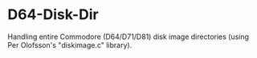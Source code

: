D64-Disk-Dir
============

Handling entire Commodore (D64/D71/D81) disk image directories (using Per Olofsson's "diskimage.c" library).